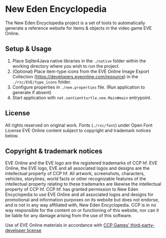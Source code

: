 # New Eden Encyclopedia

The New Eden Encyclopedia project is a set of tools to automatically generate a reference website for items & objects in the video game EVE Online.

## Setup & Usage

1) Place Sqlite4Java native libraries in the `./native` folder within the working directory where you wish to run the project.
2) (Optional) Place item-type icons from the EVE Online Image Export Collection (https://developers.eveonline.com/resource) in the `./rsc/EVE/type_icons` folder.
3) Configure properties in `./nee.properties` file. (Run application to generate if absent)
4) Start application with `net.sentientturtle.nee.Main#main` entrypoint.

## License

All rights reserved on original work.
Fonts (`./rsc/font`) under Open Font License
EVE Online content subject to copyright and trademark notices below.

## Copyright & trademark notices

EVE Online and the EVE logo are the registered trademarks of CCP hf.
EVE Online, the EVE logo, EVE and all associated logos and designs are the intellectual property of CCP hf.
All artwork, screenshots, characters, vehicles, storylines, world facts or other recognizable features of the intellectual property relating to these trademarks are likewise the intellectual property of CCP hf.
CCP hf. has granted permission to New Eden Encyclopedia to use EVE Online and all associated logos and designs for promotional and information purposes on its website but does not endorse, and is not in any way affiliated with, New Eden Encyclopedia.
CCP is in no way responsible for the content on or functioning of this website, nor can it be liable for any damage arising from the use of this software.

Use of EVE Online materials in accordance with [CCP Games' third-party-developer license](https://developers.eveonline.com/license-agreement)
